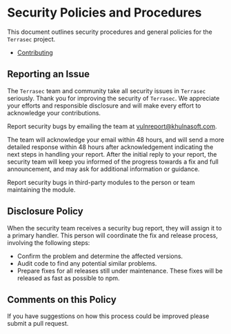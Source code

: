 # Security Policies and Procedures

This document outlines security procedures and general policies for the `Terrasec`
project.

  * [Contributing](../CONTRIBUTING.md)

## Reporting an Issue

The `Terrasec` team and community take all security issues in `Terrasec` seriously.
Thank you for improving the security of `Terrasec`. We appreciate your efforts and
responsible disclosure and will make every effort to acknowledge your
contributions.

Report security bugs by emailing the team at vulnreport@khulnasoft.com.

The team will acknowledge your email within 48 hours, and will send a
more detailed response within 48 hours after acknowledgement indicating the next steps in handling your report. After the initial reply to your report, the security team will
keep you informed of the progress towards a fix and full
announcement, and may ask for additional information or guidance.

Report security bugs in third-party modules to the person or team maintaining
the module.

## Disclosure Policy

When the security team receives a security bug report, they will assign it to a
primary handler. This person will coordinate the fix and release process,
involving the following steps:

  * Confirm the problem and determine the affected versions.
  * Audit code to find any potential similar problems.
  * Prepare fixes for all releases still under maintenance. These fixes will be
    released as fast as possible to npm.

## Comments on this Policy

If you have suggestions on how this process could be improved please submit a
pull request.